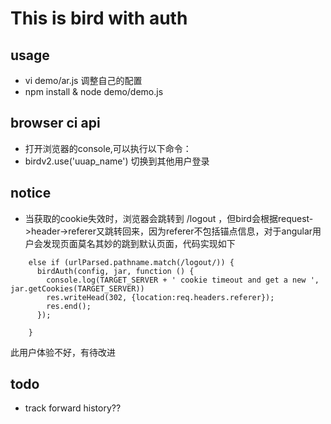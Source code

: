# This is bird with auth

## usage

- vi demo/ar.js 调整自己的配置
- npm install & node demo/demo.js

## browser ci api

- 打开浏览器的console,可以执行以下命令：
- birdv2.use('uuap_name') 切换到其他用户登录

## notice

- 当获取的cookie失效时，浏览器会跳转到 /logout ，但bird会根据request->header->referer又跳转回来，因为referer不包括锚点信息，对于angular用户会发现页面莫名其妙的跳到默认页面，代码实现如下
```{r}
    else if (urlParsed.pathname.match(/logout/)) {
      birdAuth(config, jar, function () {
        console.log(TARGET_SERVER + ' cookie timeout and get a new ', jar.getCookies(TARGET_SERVER))
        res.writeHead(302, {location:req.headers.referer});
        res.end();
      });
      
    } 
```
 此用户体验不好，有待改进

## todo

- track forward history??